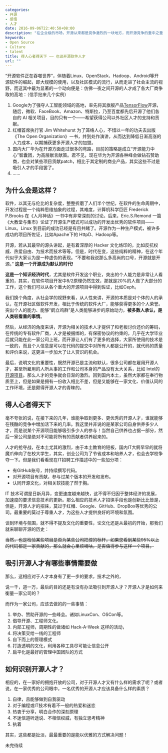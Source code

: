 ```yaml
---
categories:
- 开源
- 感悟
- 人才
date: 2016-09-06T22:40:58+08:00
description: "在企业级的市场，开源从来都是竞争激烈的一块地方，而开源竞争的重中之重尤以人才强夺最为残酷和激烈。你若是属于这个范畴，并且是创业公司，杀出一条血路，必须先在收获人才上有所优势。"
keywords:
- Open Source
- Culture
- talent
title: 得人心者得天下 —— 也谈开源软件人才
url: ""
---
```


“开源软件正在吞噬世界”，伴随着Linux、OpenStack、Hadoop、Android等开源软件的崛起，即大规模的使用，以及社区模式的流行，从而走进了社会主流的视野，而这其中最为显著的一个动向便是：仿佛一夜之间开源的人才成了各大厂商争取的高地：（信手拈来几个实例）

1. Google为了强夺人工智能领域的高地，率先将其旗舰产品[TensorFlow](https://www.tensorflow.org/)开源，随后，微软、FaceBook、Amazon、特斯拉，乃至百度都先后开源了他们各自的 AI 相关项目，目的只有一个——希望获得公司以外社区人才的支持和贡献。
2. 红帽首席执行官 Jim Whitehurst 为了笼络人心，不惜以一年的功夫去出版《The Open Organization》一书，并到处作演讲，从而达到降低日渐高涨的人力成本，以期捕获更多开源人才的加盟。
3. 国内大厂华为在开源方面走过很多的弯路，目前的策略是成立“开源能力中心”智囊团，为高层献言献策。君不见，现在华为为开源各种峰会做钻石赞助商，也会对某些项目贡献patch，相比于其定制的商业产品，其实这些不过是吸引人才的手段罢了。
4. ......

## 为什么会是这样？

软件，以其无与伦比的复杂度，整整折磨了人们半个世纪，在软件的生命周期中，开发过程是一个纯粹思维抽象的过程，其难度，计算机科学巨匠 Frederick P.Brooks 在《人月神话》一书中有非常深刻的讨论。后来，Eric.S.Remond 一篇《大教堂与集市》论证了开源生产模式可以成功的开发出优秀的软件项目——Linux。Linux 到目前的成功已经是有目共睹了。开源作为一种生产模式，被许多成功的项目所佐证，比如Apache下的 HttpD、Hadoop等。

开源，若从其最早的源头讲起，是有着深厚的 Hacker 文化烙印的，比如反抗权威、热爱自由、为技术而技术等等。但是，时代在变，这些纯粹的精神，在这个年代似乎大家认为是一种虚伪的表现。“不要和我说那么多高尚的口号，开源就是开源。” **这是一个开源成为默认的时代!**

**这是一个知识经济时代**，尤其是软件开发这个职业，突出的个人能力是非常让人看重的，其实，在软件项目开发中8/2原理仍然生效，那就是20%的人做了大部分的工作，这个我们可以从各个重大的开源项目中得到佐证，比如Ceph。

我们换个角度，从社会学的视野来看，从人性来讲，开源的本质是对个体的人的承认，在开源社区做软件开发，相比于传统的软件大厂，能够获得更多的个人荣誉。突出个人的能力、能够“鹤立鸡群”是人类能够进步的原始动力，**被多数人承认，是人类较看重的事情**。

然后，从经济的角度来讲，开源为相关的技术人才提供了和老板讨价还价的筹码，在传统的专有软件厂商，人才是被捆绑的，有保密协议的约束的，几乎在大学毕业后就只能在此一家公司上班。而开源让人们有了更多的选择，大家所使用的技术是一致的，而且个人信息是可以在代码的提交中对所有人都是公开的，就代码的质量和评价来说，这更进一步加大了让人赏识的机会。

最后，说明文化的重要性，既然开源已是主流和默认，很多公司都在雇用开源人才，甚至所雇用的人所从事的工作和公司本身的产品没有太大关系，比如 Intel的[开源项目](http://www.01.org)。那么人才的竞争就会日渐的激烈。回到国内本土，虽然大家都在奉行物质至上，但是如果是拥有一份收入相比不差，但是又能够在一家文化、价值认同的工作环境，还是颇得开源人才的青睐的。

## 得人心者得天下

毫不夸张的说，在接下来的几年，谁能争取到更多、更优秀的开源人才，谁就能够在残酷的竞争中增加活下来的几率。我这里并非说的是某家公司自身供养多少人才，而是说某个开源项目能够吸引多少人的参与！当然自己供养也占据一部分，然后一家公司是绝对不可能将所有的贡献者供养起来的。

人才的抢夺战，在本土尤其的激烈，由于本土教育的短板，国内IT大鳄早早的就将魔爪伸向了在校大学生，其实，创业公司为了节省成本和培养人才，也会去学校争夺一下。但是我们看看现在IT招聘工作描述中的一些加分项：

* 有GitHub账号，并持续撰写代码。
* 对开源项目有贡献，参与过某个版本的开发和发布。
* 认同开源文化，对相关软技能了然于胸。

IT 技术可谓是日新月异，变更速度越来越快，这不得不归因于整体经济的发展，加速度的要求信息技术的更新。那么相应的技术人才招徕手段也是创新比比皆是，但是，开源人才的招徕，莫过于红帽、Google、GitHub、DropBox等优秀的公司。最重要的莫过于尊重人才，为这些人才提供良好的环境和氛围。

谈到环境与氛围，就不得不提及文化的重要性，论文化还是从最初的开始，那我们就来聊聊开源的历史：

~~当然，也是检验某些项目是否为某些公司把控的标杆，如果您看到某些95%以上的代码都是一家贡献的，那么就会心里烦嘀咕，是否值得参与这样一个项目。~~

## 吸引开源人才有哪些事情需要做

那么，这相应对于人才本身有了更一步的要求，技术之外的，

说一千，道一万，最后的目的还是有没有办法吸引到开源人才？开源人才是如何来衡量一家公司的？

而作为一家公司，应该去做的的一些事情：

1. 举办、赞助开源的一些峰会。诸如LinuxCon、OSCon等。
2. 倡导开源、工程师文化。
3. 内部工程师，周期性的做诸如 Hack-A-Week 这样的活动，
4. 将决策交给一线的工程师
5. 自下而上的管理模式
6. 打造透明的文化，利用各种工具尽可能让信息公开
7. 扁平化是最好的管理中国团队的方式

## 如何识别开源人才？

相应的，在一家好的拥抱开放的公司，对于开源人才又有什么样的需求了呢？或者说，在一家优秀的公司眼中，一名优秀的开源人才应该具备什么样的素质？

1. 自律，且能够做到自我驱动
2. 对于编程或IT技术有着不一般的热爱和迷恋
3. 热衷于分享，明白合作的深刻原理
4. 不迷信道听途说、不相信权威，有独立思考精神
5. 执着

其实，这些都是扯淡，最最重要的是能以优雅的方式解决问题！

未完待续
